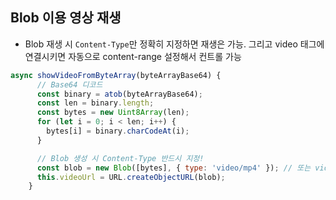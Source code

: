 ## Blob 이용 영상 재생

- Blob 재생 시 `Content-Type`만 정확히 지정하면 재생은 가능. 그리고 video 태그에 연결시키면 자동으로 content-range 설정해서 컨트롤 가능

```js
async showVideoFromByteArray(byteArrayBase64) {
      // Base64 디코드
      const binary = atob(byteArrayBase64);
      const len = binary.length;
      const bytes = new Uint8Array(len);
      for (let i = 0; i < len; i++) {
        bytes[i] = binary.charCodeAt(i);
      }

      // Blob 생성 시 Content-Type 반드시 지정!
      const blob = new Blob([bytes], { type: 'video/mp4' }); // 또는 video/x-matroska 등
      this.videoUrl = URL.createObjectURL(blob);
    }
```

